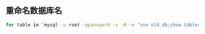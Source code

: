 ## 重命名数据库名
```bash
for table in `mysql -u root -ppassword -s -N -e "use old_db;show tables from old_db;"`; do mysql -u root -ppassword -s -N -e "use old_db;rename table old_db.$table to new_db.$table;"; done;
```
<!--stackedit_data:
eyJoaXN0b3J5IjpbLTEyNjIzNTQwNDNdfQ==
-->